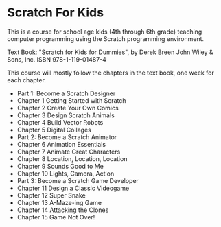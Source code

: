 # Scratch For Kids

This is a course for school age kids (4th through 6th grade) teaching computer 
programming using the Scratch programming environment.

Text Book: "Scratch for Kids for Dummies", by Derek Breen 
    John Wiley & Sons, Inc.
    ISBN 978-1-119-01487-4
    
This course will mostly follow the chapters in the text book, one week for 
each chapter.

- Part 1: Become a Scratch Designer
 - Chapter 1 Getting Started with Scratch
 - Chapter 2 Create Your Own Comics
 - Chapter 3 Design Scratch Animals
 - Chapter 4 Build Vector Robots
 - Chapter 5 Digital Collages
- Part 2: Become a Scratch Animator
 - Chapter 6 Animation Essentials
 - Chapter 7 Animate Great Characters
 - Chapter 8 Location, Location, Location
 - Chapter 9 Sounds Good to Me
 - Chapter 10 Lights, Camera, Action
- Part 3: Become a Scratch Game Developer
 - Chapter 11 Design a Classic Videogame
 - Chapter 12 Super Snake
 - Chapter 13 A-Maze-ing Game
 - Chapter 14 Attacking the Clones
 - Chapter 15 Game Not Over!
